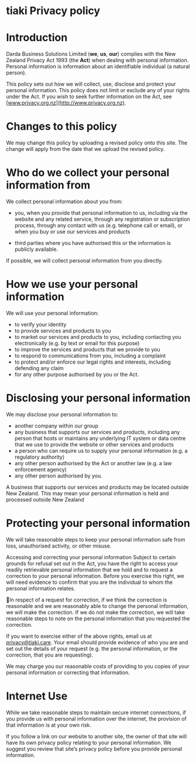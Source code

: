 tiaki Privacy policy
===

Introduction
===

Darda Business Solutions Limited (**we**, **us**, **our**) complies with the New Zealand Privacy Act 1993 (the **Act**) when
dealing with personal information. Personal information is information about an identifiable individual (a natural person).

This policy sets out how we will collect, use, disclose and protect your personal information. This policy does not limit or exclude any of your rights under the Act. If you wish to seek further information on the Act, see [www.privacy.org.nz](http://www.privacy.org.nz).

Changes to this policy
===
We may change this policy by uploading a revised policy onto this site. The change will apply
from the date that we upload the revised policy.

Who do we collect your personal information from
===

We collect personal information about you from:


* you, when you provide that personal information to us, including via the website and any related service, through any registration or subscription process, through any contact with us
(e.g. telephone call or email), or when you buy or use our services and products

* third parties where you have authorised this or the information is publicly available.

If possible, we will collect personal information from you directly.

How we use your personal information
===

We will use your personal information:

* to verify your identity
* to provide services and products to you
* to market our services and products to you, including contacting you electronically (e.g. by text or email for this purpose)
* to improve the services and products that we provide to you
* to respond to communications from you, including a complaint
* to protect and/or enforce our legal rights and interests, including defending any claim
* for any other purpose authorised by you or the Act.

Disclosing your personal information
==

We may disclose your personal information to:
* another company within our group
* any business that supports our services and products, including any person that hosts or maintains any underlying IT system or data centre that we use to provide the website or other
services and products
* a person who can require us to supply your personal information (e.g. a regulatory authority)
* any other person authorised by the Act or another law (e.g. a law enforcement agency)
* any other person authorised by you.

A business that supports our services and products may be located outside New Zealand. This may mean your personal information is held and processed outside New Zealand

Protecting your personal information
===
We will take reasonable steps to keep your personal information safe from loss, unauthorised activity, or other misuse.

Accessing and correcting your personal information
Subject to certain grounds for refusal set out in the Act, you have the right to access your readily retrievable personal information that we hold and to request a correction to your personal information. Before you exercise this right, we will need evidence to confirm that you are the individual to whom the personal information relates.

In respect of a request for correction, if we think the correction is reasonable and we are reasonably able to change the personal information, we will make the correction. If we do not make the correction, we will take reasonable steps to note on the personal information that you requested the correction.

If you want to exercise either of the above rights, email us at privacy@tiaki.care. Your email should provide evidence of who you are and set out the details of your request (e.g. the personal information, or the correction, that you are requesting).

We may charge you our reasonable costs of providing to you copies of your personal information or correcting that information.

Internet Use
====
While we take reasonable steps to maintain secure internet connections, if you provide us with personal information over the internet, the provision of that information is at your own risk.

If you follow a link on our website to another site, the owner of that site will have its own privacy policy relating to your personal information. We suggest you review that site’s privacy policy before you provide personal information.
